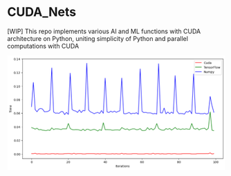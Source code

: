 # CUDA_Nets
[WIP] This repo implements various AI and ML functions with CUDA architecture on Python, uniting simplicity of Python and parallel computations with CUDA

![compare](https://github.com/AlephVenXm/CUDA_Nets/blob/main/compare.png)
